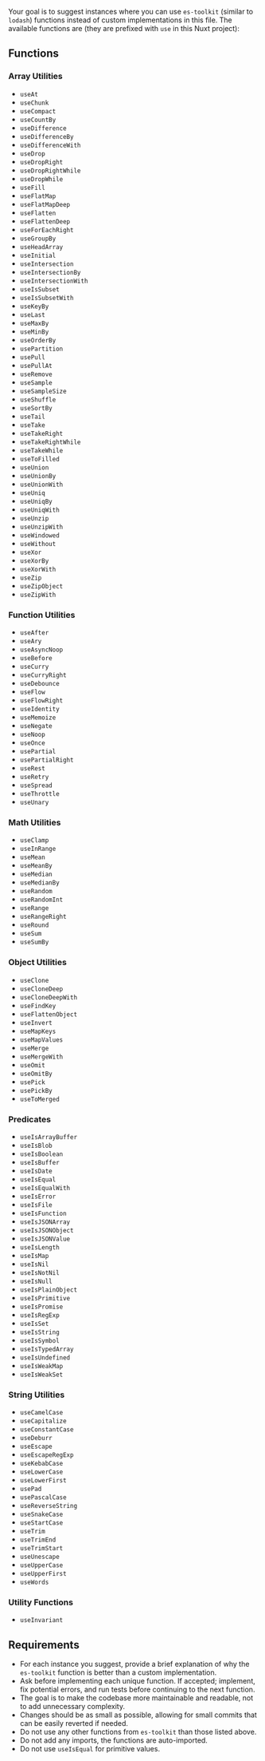 Your goal is to suggest instances where you can use `es-toolkit` (similar to `lodash`) functions instead of custom implementations in this file. The available functions are (they are prefixed with `use` in this Nuxt project):

## Functions

### Array Utilities

- `useAt`
- `useChunk`
- `useCompact`
- `useCountBy`
- `useDifference`
- `useDifferenceBy`
- `useDifferenceWith`
- `useDrop`
- `useDropRight`
- `useDropRightWhile`
- `useDropWhile`
- `useFill`
- `useFlatMap`
- `useFlatMapDeep`
- `useFlatten`
- `useFlattenDeep`
- `useForEachRight`
- `useGroupBy`
- `useHeadArray`
- `useInitial`
- `useIntersection`
- `useIntersectionBy`
- `useIntersectionWith`
- `useIsSubset`
- `useIsSubsetWith`
- `useKeyBy`
- `useLast`
- `useMaxBy`
- `useMinBy`
- `useOrderBy`
- `usePartition`
- `usePull`
- `usePullAt`
- `useRemove`
- `useSample`
- `useSampleSize`
- `useShuffle`
- `useSortBy`
- `useTail`
- `useTake`
- `useTakeRight`
- `useTakeRightWhile`
- `useTakeWhile`
- `useToFilled`
- `useUnion`
- `useUnionBy`
- `useUnionWith`
- `useUniq`
- `useUniqBy`
- `useUniqWith`
- `useUnzip`
- `useUnzipWith`
- `useWindowed`
- `useWithout`
- `useXor`
- `useXorBy`
- `useXorWith`
- `useZip`
- `useZipObject`
- `useZipWith`

### Function Utilities

- `useAfter`
- `useAry`
- `useAsyncNoop`
- `useBefore`
- `useCurry`
- `useCurryRight`
- `useDebounce`
- `useFlow`
- `useFlowRight`
- `useIdentity`
- `useMemoize`
- `useNegate`
- `useNoop`
- `useOnce`
- `usePartial`
- `usePartialRight`
- `useRest`
- `useRetry`
- `useSpread`
- `useThrottle`
- `useUnary`

### Math Utilities

- `useClamp`
- `useInRange`
- `useMean`
- `useMeanBy`
- `useMedian`
- `useMedianBy`
- `useRandom`
- `useRandomInt`
- `useRange`
- `useRangeRight`
- `useRound`
- `useSum`
- `useSumBy`

### Object Utilities

- `useClone`
- `useCloneDeep`
- `useCloneDeepWith`
- `useFindKey`
- `useFlattenObject`
- `useInvert`
- `useMapKeys`
- `useMapValues`
- `useMerge`
- `useMergeWith`
- `useOmit`
- `useOmitBy`
- `usePick`
- `usePickBy`
- `useToMerged`

### Predicates

- `useIsArrayBuffer`
- `useIsBlob`
- `useIsBoolean`
- `useIsBuffer`
- `useIsDate`
- `useIsEqual`
- `useIsEqualWith`
- `useIsError`
- `useIsFile`
- `useIsFunction`
- `useIsJSONArray`
- `useIsJSONObject`
- `useIsJSONValue`
- `useIsLength`
- `useIsMap`
- `useIsNil`
- `useIsNotNil`
- `useIsNull`
- `useIsPlainObject`
- `useIsPrimitive`
- `useIsPromise`
- `useIsRegExp`
- `useIsSet`
- `useIsString`
- `useIsSymbol`
- `useIsTypedArray`
- `useIsUndefined`
- `useIsWeakMap`
- `useIsWeakSet`

### String Utilities

- `useCamelCase`
- `useCapitalize`
- `useConstantCase`
- `useDeburr`
- `useEscape`
- `useEscapeRegExp`
- `useKebabCase`
- `useLowerCase`
- `useLowerFirst`
- `usePad`
- `usePascalCase`
- `useReverseString`
- `useSnakeCase`
- `useStartCase`
- `useTrim`
- `useTrimEnd`
- `useTrimStart`
- `useUnescape`
- `useUpperCase`
- `useUpperFirst`
- `useWords`

### Utility Functions

- `useInvariant`

## Requirements

- For each instance you suggest, provide a brief explanation of why the `es-toolkit` function is better than a custom implementation.
- Ask before implementing each unique function. If accepted; implement, fix potential errors, and run tests before continuing to the next function.
- The goal is to make the codebase more maintainable and readable, not to add unnecessary complexity.
- Changes should be as small as possible, allowing for small commits that can be easily reverted if needed.
- Do not use any other functions from `es-toolkit` than those listed above.
- Do not add any imports, the functions are auto-imported.
- Do not use `useIsEqual` for primitive values.
